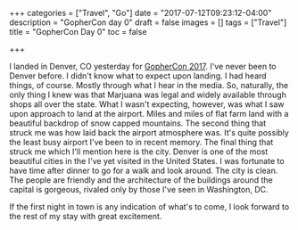 +++
categories = ["Travel", "Go"]
date = "2017-07-12T09:23:12-04:00"
description = "GopherCon day 0"
draft = false
images = []
tags = ["Travel"]
title = "GopherCon Day 0"
toc = false

+++

I landed in Denver, CO yesterday for [GopherCon 2017](https://www.gophercon.com/).
I've never been to Denver before. I didn't know what to expect upon landing. I
had heard things, of course. Mostly through what I hear in the media. So, naturally,
the only thing I knew was that Marjuana was legal and widely available through
shops all over the state. What I wasn't expecting, however, was what I saw upon
approach to land at the airport. Miles and miles of flat farm land with a beautiful
backdrop of snow capped mountains. The second thing that struck me was how laid
back the airport atmosphere was. It's quite possibly the least busy airport I've
been to in recent memory. The final thing that struck me which I'll mention here
is the city. Denver is one of the most beautiful cities in the I've yet visited
in the United States. I was fortunate to have time after dinner to go for a walk
and look around. The city is clean. The people are friendly and the architecture
of the buildings around the capital is gorgeous, rivaled only by those I've seen
in Washington, DC.

If the first night in town is any indication of what's to come, I look forward to
the rest of my stay with great excitement.
